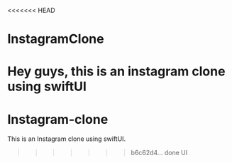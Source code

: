 <<<<<<< HEAD
# InstagramClone
Hey guys, this is an instagram clone using swiftUI
=======
# Instagram-clone
This is an Instagram clone using swiftUI.
>>>>>>> b6c62d4... done UI
